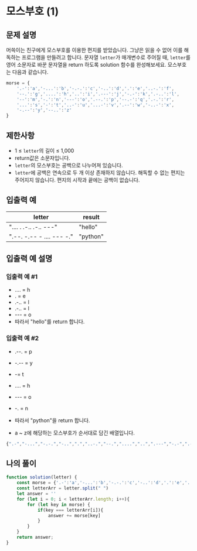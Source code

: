# 모스부호 (1)

## 문제 설명
머쓱이는 친구에게 모스부호를 이용한 편지를 받았습니다. 그냥은 읽을 수 없어 이를 해독하는 프로그램을 만들려고 합니다. 문자열 `letter`가 매개변수로 주어질 때, `letter`를 영어 소문자로 바꾼 문자열을 return 하도록 solution 함수를 완성해보세요.
모스부호는 다음과 같습니다.
```js
morse = { 
    '.-':'a','-...':'b','-.-.':'c','-..':'d','.':'e','..-.':'f',
    '--.':'g','....':'h','..':'i','.---':'j','-.-':'k','.-..':'l',
    '--':'m','-.':'n','---':'o','.--.':'p','--.-':'q','.-.':'r',
    '...':'s','-':'t','..-':'u','...-':'v','.--':'w','-..-':'x',
    '-.--':'y','--..':'z'
}
```

## 제한사항
- 1 ≤ `letter`의 길이 ≤ 1,000
- return값은 소문자입니다.
- `letter`의 모스부호는 공백으로 나누어져 있습니다.
- `letter`에 공백은 연속으로 두 개 이상 존재하지 않습니다.
해독할 수 없는 편지는 주어지지 않습니다.
편지의 시작과 끝에는 공백이 없습니다.

## 입출력 예
|letter|result|
|------|------|
|".... . .-.. .-.. ---"|"hello"|
|".--. -.-- - .... --- -."|"python"|

## 입출력 예 설명

### 입출력 예 #1
- .... = h
- . = e
- .-.. = l
- .-.. = l
- --- = o
- 따라서 "hello"를 return 합니다.

### 입출력 예 #2
- .--. = p
- -.-- = y
- -= t
- .... = h
- --- = o
- -. = n
- 따라서 "python"을 return 합니다.

- a ~ z에 해당하는 모스부호가 순서대로 담긴 배열입니다.
```js
{".-","-...","-.-.","-..",".","..-.","--.","....","..",".---","-.-",".-..","--","-.","---",".--.","--.-",".-.","...","-","..-","...-",".--","-..-","-.--","--.."}
```

## 나의 풀이
```js
function solution(letter) {
    const morse = {'.-':'a','-...':'b','-.-.':'c','-..':'d','.':'e','..-.':'f', '--.':'g','....':'h','..':'i','.---':'j','-.-':'k','.-..':'l', '--':'m','-.':'n','---':'o','.--.':'p','--.-':'q','.-.':'r', '...':'s','-':'t','..-':'u','...-':'v','.--':'w','-..-':'x', '-.--':'y','--..':'z'}
    const letterArr = letter.split(" ")
    let answer = ''
    for (let i = 0; i < letterArr.length; i++){
        for (let key in morse) {
            if(key === letterArr[i]){
                answer += morse[key]
            }
        }
    }
    return answer;
}
```